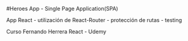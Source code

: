 #Heroes App - Single Page Application(SPA)

App React - utilización de React-Router - protección de rutas - testing

Curso Fernando Herrera React - Udemy
